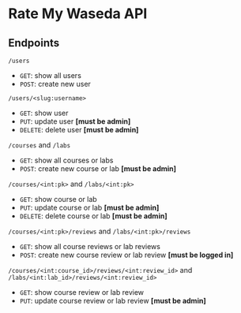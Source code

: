 # Rate My Waseda API

## Endpoints
`/users`
* `GET`: show all users
* `POST`: create new user

`/users/<slug:username>`
* `GET`: show user
* `PUT`: update user **[must be admin]**
* `DELETE`: delete user **[must be admin]**

`/courses` and `/labs`
* `GET`: show all courses or labs
* `POST`: create new course or lab **[must be admin]**

`/courses/<int:pk>` and `/labs/<int:pk>`
* `GET`: show course or lab
* `PUT`: update course or lab **[must be admin]**
* `DELETE`: delete course or lab **[must be admin]**

`/courses/<int:pk>/reviews` and `/labs/<int:pk>/reviews`
* `GET`: show all course reviews or lab reviews
* `POST`: create new course review or lab review **[must be logged in]**

`/courses/<int:course_id>/reviews/<int:review_id>` and `/labs/<int:lab_id>/reviews/<int:review_id>`
* `GET`: show course review or lab review
* `PUT`: update course review or lab review **[must be admin]**
